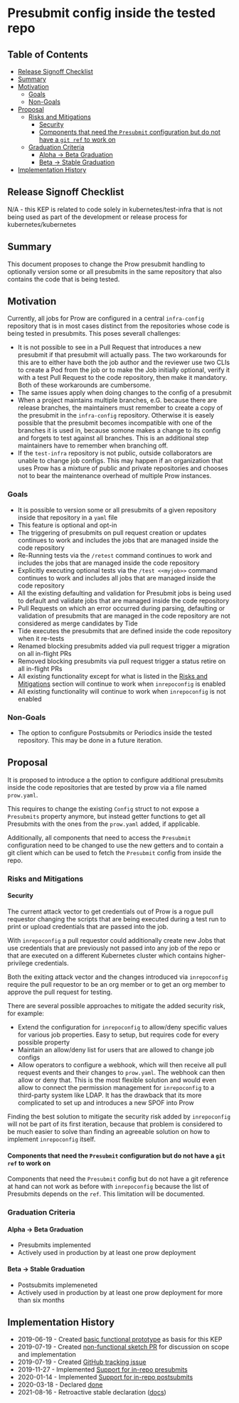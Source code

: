 # Presubmit config inside the tested repo


## Table of Contents

<!-- toc -->
- [Release Signoff Checklist](#release-signoff-checklist)
- [Summary](#summary)
- [Motivation](#motivation)
  - [Goals](#goals)
  - [Non-Goals](#non-goals)
- [Proposal](#proposal)
  - [Risks and Mitigations](#risks-and-mitigations)
    - [Security](#security)
    - [Components that need the <code>Presubmit</code> configuration but do not have a <code>git ref</code> to work on](#components-that-need-the--configuration-but-do-not-have-a--to-work-on)
  - [Graduation Criteria](#graduation-criteria)
    - [Alpha -&gt; Beta Graduation](#alpha---beta-graduation)
    - [Beta -&gt; Stable Graduation](#beta---stable-graduation)
- [Implementation History](#implementation-history)
<!-- /toc -->

## Release Signoff Checklist

N/A - this KEP is related to code solely in kubernetes/test-infra that is not
being used as part of the development or release process for
kubernetes/kubernetes

## Summary

This document proposes to change the Prow presubmit handling to optionally version some or
all presubmits in the same repository that also contains the code that is being tested.

## Motivation

Currently, all jobs for Prow are configured in a central `infra-config` repository that is
in most cases distinct from the repositories whose code is being tested in presubmits. This
poses severall challenges:

* It is not possible to see in a Pull Request that introduces a new presubmit if that presubmit will
  actually pass. The two workarounds for this are to either have both the job author and the reviewer
  use two CLIs to create a Pod from the job or to make the Job initially optional, verify it with a
  test Pull Request to the code repository, then make it mandatory. Both of these workarounds are
  cumbersome.
* The same issues apply when doing changes to the config of a presubmit
* When a project maintains multiple branches, e.G. because there are release branches, the
  maintainers must remember to create a copy of the presubmit in the `infra-config` repository.
  Otherwise it is easely possible that the presubmit becomes incompatible with one of the branches
  it is used in, because somone makes a change to its config and forgets to test against all branches.
  This is an additional step maintainers have to remember when branching off.
* If the `test-infra` repository is not public, outside collaborators are unable to change job configs. This
  may happen if an organization that uses Prow has a mixture of public and private repositories and chooses
  not to bear the maintenance overhead of multiple Prow instances.


### Goals

* It is possible to version some or all presubmits of a given repository inside that repository in a
  `yaml` file
* This feature is optional and opt-in
* The triggering of presubmits on pull request creation or updates continues to work and includes the
  jobs that are managed inside the code repository
* Re-Running tests via the `/retest` command continues to work and includes the jobs that are
  managed inside the code repository
* Explicitly executing optional tests via the `/test <<myjob>>` command continues to work and includes
  all jobs that are managed inside the code repository
* All the existing defaulting and validation for Presubmit jobs is being used to default and validate
  jobs that are managed inside the code repository
* Pull Requests on which an error occurred during parsing, defaulting or validation of presubmits that
  are managed in the code repository are not considered as merge candidates by Tide
* Tide executes the presubmits that are defined inside the code repository when it re-tests
* Renamed blocking presubmits added via pull request trigger a migration on all in-flight PRs
* Removed blocking presubmits via pull request trigger a status retire on all in-flight PRs
* All existing functionality except for what is listed in the [Risks and Mitigations](#Risks-and-Mitigations) section will continue to work when `inrepoconfig` is enabled
* All existing functionality will continue to work when `inrepoconfig` is not enabled

### Non-Goals

* The option to configure Postsubmits or Periodics inside the tested repository. This may be
  done in a future iteration.

## Proposal

It is proposed to introduce a the option to configure additional presubmits inside
the code repositories that are tested by prow via a file named `prow.yaml`.

This requires to change the existing `Config` struct to not expose a `Presubmits`
property anymore, but instead getter functions to get all Presubmits with the
ones from the `prow.yaml` added, if applicable.

Additionally, all components that need to access the `Presubmit` configuration need
to be changed to use the new getters and  to contain a git client which can be used
to fetch the `Presubmit` config from inside the repo.

### Risks and Mitigations

#### Security

The current attack vector to get credentials out of Prow is a rogue pull requestor
changing the scripts that are being executed during a test run to print or upload
credentials that are passed into the job.

With `inrepoconfig` a pull requestor could additionally create new Jobs that use
credentials that are previously not passed into any job of the repo or that are
executed on a different Kubernetes cluster which contains higher-privilege credentials.

Both the exiting attack vector and the changes introduced via `inrepoconfig` require
the pull requestor to be an org member or to get an org member to approve the pull
request for testing.

There are several possible approaches to mitigate the added security risk, for
example:

* Extend the configuration for `inrepoconfig` to allow/deny specific values for
	various job properties. Easy to setup, but requires code for every possible
	property
* Maintain an allow/deny list for users that are allowed to change job configs
* Allow operators to configure a webhook, which will then receive all pull request
	events and their changes to `prow.yaml`. The webhook can then allow or deny that.
	This is the most flexible solution and would even allow to connect the permission
	management for `inrepoconfig` to a third-party system like LDAP. It has the drawback
	that its more complicated to set up and introduces a new SPOF into Prow

Finding the best solution to mitigate the security risk added by `inrepoconfig` will
not be part of its first iteration, because that problem is considered to be much
easier to solve than finding an agreeable solution on how to implement `inrepoconfig`
itself.

#### Components that need the `Presubmit` configuration but do not have a `git ref` to work on

Components that need the `Presubmit` config but do not have a git reference at hand
can not work as before with `inrepoconfig` because the list of Presubmits depends on
the `ref`. This limitation will be documented.

### Graduation Criteria

#### Alpha -> Beta Graduation

* Presubmits implemented
* Actively used in production by at least one prow deployment

#### Beta -> Stable Graduation

* Postsubmits implemeneted
* Actively used in production by at least one prow deployment for more than six months

## Implementation History

* 2019-06-19 - Created [basic functional prototype](https://github.com/kubernetes/test-infra/pull/12836) as basis for this KEP
* 2019-07-19 - Created [non-functional sketch PR](https://github.com/kubernetes/test-infra/pull/13342) for discussion on scope and implementation
* 2019-07-19 - Created [GitHub tracking issue](https://github.com/kubernetes/test-infra/issues/13370)
* 2019-11-27 - Implemented [Support for in-repo presubmits](https://github.com/kubernetes/test-infra/pull/14866)
* 2020-01-14 - Implemented [Support for in-repo postsubmits](https://github.com/kubernetes/test-infra/pull/15667)
* 2020-03-18 - Declared [done](https://github.com/kubernetes/test-infra/issues/13370#issuecomment-600578245)
* 2021-08-16 - Retroactive stable declaration ([docs](https://github.com/kubernetes/test-infra/blob/master/prow/inrepoconfig.md))
